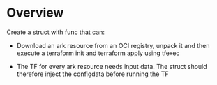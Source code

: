 # Overview 

Create a struct with func that can:

- Download an ark resource from an OCI registry, unpack it and then execute a terraform init and terraform apply using tfexec

- The TF for every ark resource needs input data. The struct should therefore inject the configdata before running the TF


